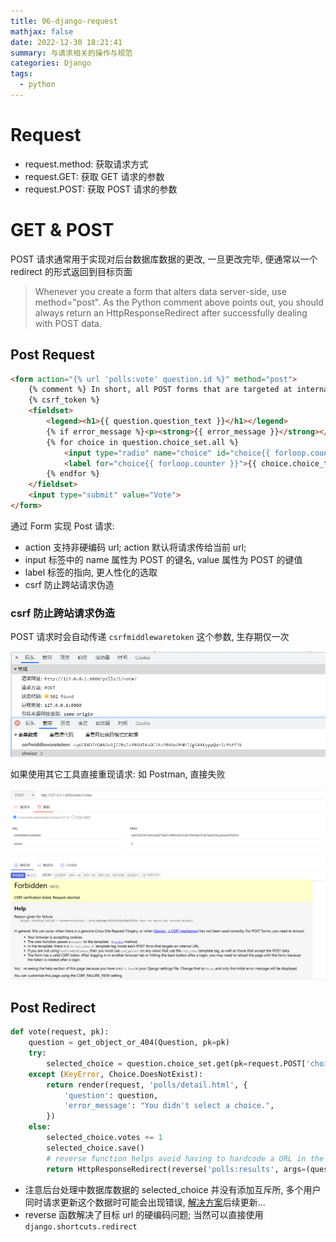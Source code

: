 ```yaml
---
title: 06-django-request
mathjax: false
date: 2022-12-30 18:21:41
summary: 与请求相关的操作与规范
categories: Django
tags:
  - python
---
```

# Request

- request.method: 获取请求方式
- request.GET: 获取 GET 请求的参数
- request.POST: 获取 POST 请求的参数

# GET & POST

POST 请求通常用于实现对后台数据库数据的更改, 一旦更改完毕, 便通常以一个 redirect 的形式返回到目标页面
> Whenever you create a form that alters data server-side, use method="post". 
> As the Python comment above points out, you should always return an HttpResponseRedirect after successfully dealing with POST data.

## Post Request

```html
<form action="{% url 'polls:vote' question.id %}" method="post">
    {% comment %} In short, all POST forms that are targeted at internal URLs should use the {% csrf_token %} template tag. {% endcomment %}
    {% csrf_token %}
    <fieldset>
        <legend><h1>{{ question.question_text }}</h1></legend>
        {% if error_message %}<p><strong>{{ error_message }}</strong></p>{% endif %}
        {% for choice in question.choice_set.all %}
            <input type="radio" name="choice" id="choice{{ forloop.counter }}" value="{{ choice.id }}">
            <label for="choice{{ forloop.counter }}">{{ choice.choice_text }}</label><br>
        {% endfor %}
    </fieldset>
    <input type="submit" value="Vote">
</form>
```

通过 Form 实现 Post 请求:
- action 支持非硬编码 url; action 默认将请求传给当前 url;
- input 标签中的 name 属性为 POST 的键名, value 属性为 POST 的键值
- label 标签的指向, 更人性化的选取
- csrf 防止跨站请求伪造

### csrf 防止跨站请求伪造

POST 请求时会自动传递 `csrfmiddlewaretoken` 这个参数, 生存期仅一次

![](https://raw.githubusercontent.com/Coming98/pictures/main/202212121308095.png)

如果使用其它工具直接重现请求: 如 Postman, 直接失败

![](https://raw.githubusercontent.com/Coming98/pictures/main/202212121310718.png)

## Post Redirect

```python
def vote(request, pk):
    question = get_object_or_404(Question, pk=pk)
    try:
        selected_choice = question.choice_set.get(pk=request.POST['choice'])
    except (KeyError, Choice.DoesNotExist):
        return render(request, 'polls/detail.html', {
            'question': question,
            'error_message': "You didn't select a choice.",
        })
    else:
        selected_choice.votes += 1
        selected_choice.save()
        # reverse function helps avoid having to hardcode a URL in the view function.
        return HttpResponseRedirect(reverse('polls:results', args=(question.id,)))
```

- 注意后台处理中数据库数据的 selected_choice 并没有添加互斥所, 多个用户同时请求更新这个数据时可能会出现错误, [解决方案](https://docs.djangoproject.com/en/4.1/ref/models/expressions/#avoiding-race-conditions-using-f)后续更新...
- reverse 函数解决了目标 url 的硬编码问题; 当然可以直接使用 `django.shortcuts.redirect`